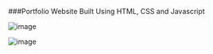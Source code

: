 ###Portfolio Website Built Using HTML, CSS and Javascript

![image](https://github.com/cortizftw/develop-web-applications-assignment1/assets/32605654/b07946b0-86f2-4d2d-bb99-1b453052bdf5)

![image](https://github.com/cortizftw/portfolio-website/assets/32605654/a63e130c-2bf2-495d-9d2f-030a05147951)
